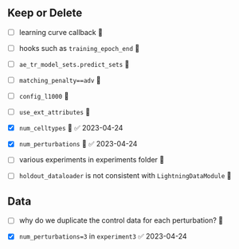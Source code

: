 
## Keep or Delete
- [ ] learning curve callback 🔽  
- [ ] hooks such as `training_epoch_end` 🔽 
- [ ] `ae_tr_model_sets.predict_sets` 🔽 
- [ ] `matching_penalty==adv`  🔽 
- [ ] `config_l1000` 🔽 
- [ ] `use_ext_attributes` 🔽 
- [x] `num_celltypes`  🔽 ✅ 2023-04-24
- [x] `num_perturbations` 🔽   ✅ 2023-04-24
- [ ] various experiments in experiments folder 🔽 
- [ ] `holdout_dataloader` is not consistent with `LightningDataModule` 🔽 



## Data
- [ ] why do we duplicate the control data for each perturbation? 🔽 
- [x] `num_perturbations=3` in `experiment3`  ✅ 2023-04-24



